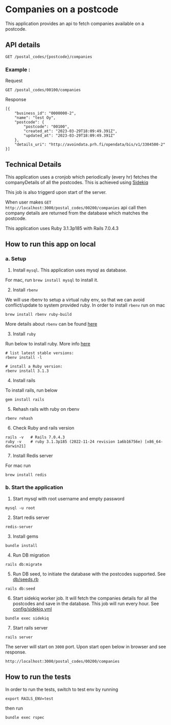 # Companies on a postcode

This application provides an api to fetch companies available on a postcode.

## API details

```
GET /postal_codes/{postcode}/companies
```

### Example :

Request

```
GET /postal_codes/00100/companies
```

Response

```
[{
	"business_id": "0000000-2",
	"name": "test Oy",
	"postcode": {
		"postcode": "00100",
		"created_at": "2023-03-29T18:09:49.391Z",
		"updated_at": "2023-03-29T18:09:49.391Z"
	},
	"details_uri": "http://avoindata.prh.fi/opendata/bis/v1/3304500-2"
}]
```

## Technical Details

This application uses a cronjob which periodically (every hr) fetches the companyDetails of all the postcodes. This is achieved using [Sidekiq](https://github.com/sidekiq/sidekiq)

This job is also triggerd upon start of the server.

When user makes `GET http://localhost:3000/postal_codes/00200/companies` api call then company details are returned from the database which matches the postcode.

This application uses Ruby 3.1.3p185 with Rails 7.0.4.3

## How to run this app on local

### a. Setup

1. Install `mysql`. This application uses mysql as database.

For mac, run `brew install mysql` to install it.

2. Install `rbenv`

We will use rbenv to setup a virtual ruby env, so that we can avoid conflict/update to system provided ruby. In order to install `rbenv` run on mac

```
brew install rbenv ruby-build
```

More details about `rbenv` can be found [here](https://github.com/rbenv/rbenv)

3. Install `ruby`

Run below to install ruby. More info [here](https://github.com/rbenv/rbenv#installing-ruby-versions)

```
# list latest stable versions:
rbenv install -l

# install a Ruby version:
rbenv install 3.1.3
```

4. Install rails

To install rails, run below

```
gem install rails
```

5. Rehash rails with ruby on rbenv

```
rbenv rehash
```

6. Check Ruby and rails version

```
rails -v   # Rails 7.0.4.3
ruby -v    # ruby 3.1.3p185 (2022-11-24 revision 1a6b16756e) [x86_64-darwin21]
```

7. Install Redis server

For mac run

```
brew install redis
```

### b. Start the application

1. Start mysql with root username and empty password

```
mysql -u root
```

2. Start redis server

```
redis-server
```

3. Install gems

```
bundle install
```

4. Run DB migration

```
rails db:migrate
```

5. Run DB seed, to initiate the database with the postcodes supported. See [db/seeds.rb](db/seeds.rb)

```
rails db:seed
```

6. Start sidekiq worker job. It will fetch the companies details for all the postcodes and save in the database. This job will run every hour. See [config/sidekiq.yml](config/sidekiq.yml)

```
bundle exec sidekiq
```

7. Start rails server

```
rails server
```

The server will start on `3000` port. Upon start open below in browser and see response.

```
http://localhost:3000/postal_codes/00200/companies
```

## How to run the tests

In order to run the tests, switch to test env by running

```
export RAILS_ENV=test
```

then run

```
bundle exec rspec
```
